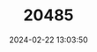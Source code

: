 ---
title: "20485"
category: "Callospermophilus madrensis"
draft: false
date: 2024-02-22 13:03:50
languages:
  English: ["Sierra Madre Ground Squirrel"]
---
